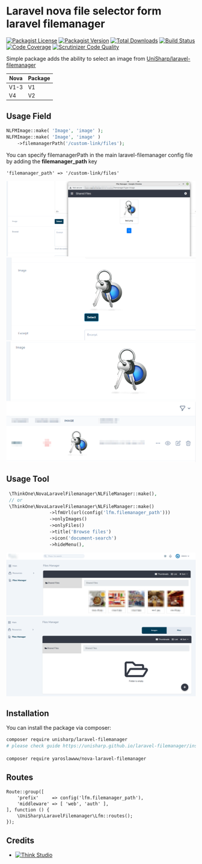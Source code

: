 # Laravel nova file selector form laravel filemanager

[![Packagist License](https://img.shields.io/packagist/l/yaroslawww/nova-laravel-filemanager?color=%234dc71f)](https://github.com/yaroslawww/nova-laravel-filemanager/blob/master/LICENSE.md)
[![Packagist Version](https://img.shields.io/packagist/v/yaroslawww/nova-laravel-filemanager)](https://packagist.org/packages/yaroslawww/nova-laravel-filemanager)
[![Total Downloads](https://img.shields.io/packagist/dt/yaroslawww/nova-laravel-filemanager)](https://packagist.org/packages/yaroslawww/nova-laravel-filemanager)
[![Build Status](https://scrutinizer-ci.com/g/yaroslawww/nova-laravel-filemanager/badges/build.png?b=master)](https://scrutinizer-ci.com/g/yaroslawww/nova-laravel-filemanager/build-status/master)
[![Code Coverage](https://scrutinizer-ci.com/g/yaroslawww/nova-laravel-filemanager/badges/coverage.png?b=master)](https://scrutinizer-ci.com/g/yaroslawww/nova-laravel-filemanager/?branch=master)
[![Scrutinizer Code Quality](https://scrutinizer-ci.com/g/yaroslawww/nova-laravel-filemanager/badges/quality-score.png?b=master)](https://scrutinizer-ci.com/g/yaroslawww/nova-laravel-filemanager/?branch=master)

Simple package adds the ability to select an image from [UniSharp/laravel-filemanager](https://github.com/UniSharp/laravel-filemanager)

| Nova | Package |
|------|---------|
| V1-3 | V1      |
| V4   | V2      |

## Usage Field

```php
NLFMImage::make( 'Image', 'image' );
NLFMImage::make( 'Image', 'image' )
    ->filemanagerPath('/custom-link/files');
```

You can specify filemanagerPath in the main laravel-filemanager config file by adding the **filemanager_path** key
```
'filemanager_path' => '/custom-link/files'
```

![filemanager-1.png](docs/images/filemanager-1.png)
![filemanager-2.png](docs/images/filemanager-2.png)
![filemanager-3.png](docs/images/filemanager-3.png)
![filemanager-4.png](docs/images/filemanager-4.png)

## Usage Tool

```php
 \ThinkOne\NovaLaravelFilemanager\NLFileManager::make(),
 // or
 \ThinkOne\NovaLaravelFilemanager\NLFileManager::make()
                ->lfmUrl(url(config('lfm.filemanager_path')))
                ->onlyImages()
                ->onlyFiles()
                ->title('Browse files')
                ->icon('document-search')
                ->hideMenu(),
```

![filemanager-tool-1.png](docs/images/filemanager-tool-1.png)
![filemanager-tool-2.png](docs/images/filemanager-tool-2.png)

## Installation

You can install the package via composer:

```bash
composer require unisharp/laravel-filemanager
# please check guide https://unisharp.github.io/laravel-filemanager/installation

composer require yaroslawww/nova-laravel-filemanager
```

## Routes

```injectablephp
Route::group([
    'prefix'     => config('lfm.filemanager_path'),
    'middleware' => [ 'web', 'auth' ],
], function () {
    \UniSharp\LaravelFilemanager\Lfm::routes();
});
```

## Credits

- [![Think Studio](https://yaroslawww.github.io/images/sponsors/packages/logo-think-studio.png)](https://think.studio/)
